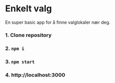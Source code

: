 # Enkelt valg
En super basic app for å finne valglokaler nær deg.

### 1. Clone repository

### 2. `npm i`

### 3. `npm start`

### 4. http://localhost:3000
